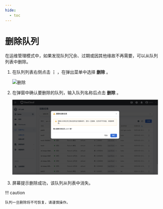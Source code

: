 ```yaml
---
hide:
  - toc
---
```


# 删除队列

在运维管理模式中，如果发现队列冗余、过期或因其他缘故不再需要，可以从队列列表中删除。

1. 在队列列表右侧点击 **⋮** ，在弹出菜单中选择 **删除** 。

    ![删除](../../images/q-delete01.png)

1. 在弹窗中确认要删除的队列，输入队列名称后点击 **删除** 。

    ![确认删除](../../images/delete02.png)

1. 屏幕提示删除成功，该队列从列表中消失。

!!! caution

    队列一旦删除将不可恢复，请谨慎操作。
